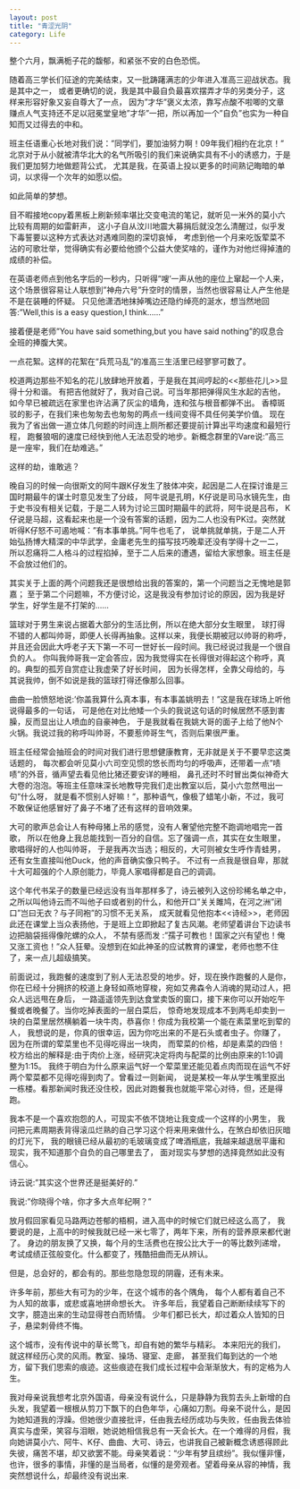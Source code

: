 ```yaml
---
layout: post
title: "青涩光阴"
category: Life
---
```

整个六月，飘满栀子花的馥郁，和紧张不安的白色恐慌。

随着高三学长们征途的完美结束，又一批踌躇满志的少年进入准高三迎战状态。我是其中之一，
或者更确切的说，我是其中最自负最喜欢摆弄才华的另类分子，这样来形容好象又妄自尊大了一点，
因为”才华”褒义太浓，靠写点酸不啦唧的文章赚点人气支持还不足以冠冕堂皇地”才华”一把，所以再加一个”自负”也实为一种自知而又过得去的中和。

班主任语重心长地对我们说：”同学们，要加油努力啊！09年我们相约在北京！”
北京对于从小就被清华北大的名气所吸引的我们来说确实具有不小的诱惑力，于是我们更加努力地做题背公式，
尤其是我，在英语上投以更多的时间熟记晦暗的单词，以求得一个次年的如愿以偿。


如此简单的梦想。

目不暇接地copy着黑板上刷新频率堪比交变电流的笔记，就听见一米外的莫小六比较有周期的如雷鼾声，
这小子自从汶川地震大募捐后就没怎么清醒过，似乎发下毒誓要以这种方式表达对遇难同胞的深切哀悼，
考虑到他一个月来吃饭荤菜不沾的可歌壮举，觉得确实有必要给他颁个公益大使奖啥的，谨作为对他烂得掉渣的成绩的补偿。

在英语老师点到他名字后的一秒内，只听得”嗖’一声从他的座位上窜起一个人来，
这个场景很容易让人联想到”神舟六号”升空时的情景，当然也很容易让人产生他是不是在装睡的怀疑。
只见他潇洒地抹掉嘴边还隐约绰亮的涎水，想当然地回答:”Well,this is a easy question,I think……”

接着便是老师”You have said something,but you have said nothing”的叹息合全班的捧腹大笑。

一点花絮。这样的花絮在“兵荒马乱”的准高三生活里已经寥寥可数了。

校道两边那些不知名的花儿放肆地开放着，于是我在其间哼起的<<那些花儿>>显得十分和谐。
有把吉他就好了，我对自己说。可当年那把弹得风生水起的吉他，如今早已被疏远在家里也许沾满了灰尘的墙角，连和弦与根音都弹不出。
香樟斑驳的影子，在我们来也匆匆去也匆匆的两点一线间变得不具任何美学价值。
现在我为了省出做一道立体几何题的时间连上厕所都还要提前计算出平均速度和最短行程，
跑餐狼咽的速度已经快到他人无法忍受的地步。新概念群里的Vare说:”高三是一座牢，我们在劫难逃。”

这样的劫，谁敢逃？

晚自习的时候一向很斯文的阿牛跟K仔发生了肢体冲突，起因是二人在探讨谁是三国时期最牛的谋士时意见发生了分歧，
阿牛说是孔明，K仔说是司马水镜先生，由于史书没有相关记载，于是二人转为讨论三国时期最牛的武将，阿牛说是吕布，
K仔说是马超，这看起来也是一个没有答案的话题，因为二人也没有PK过。突然就听得K仔怒不可遏地喊：”有本事单挑。”阿牛也毛了，
说单挑就单挑，于是二人开始弘扬博大精深的中华武学，金庸老先生的描写技巧晚辈还没有学得十之一二，
所以忍痛将二人格斗的过程掐掉，至于二人后来的遭遇，留给大家想象。班主任是不会放过他们的。

其实关于上面的两个问题我还是很想给出我的答案的，第一个问题当之无愧地是郭嘉；
至于第二个问题嘛，不方便讨论，这是我没有参加讨论的原因，因为我是好学生，好学生是不打架的……
        
篮球对于男生来说占据着大部分的生活比例，所以在绝大部分女生眼里，
球打得不错的人都叫帅哥，即便人长得再抽象。这样以来，我便长期被冠以帅哥的称呼，
并且还会因此大呼老子天下第一不可一世好长一段时间。我已经说过我是一个很自负的人。
你叫我帅哥我一定会答应，因为我觉得实在长得很对得起这个称呼，真的。典型的孤芳自赏症让我虚荣了好长时间，
因为长得怎样，全靠父母给的，与其说我帅，倒不如说是我的篮球打得还像那么回事。

曲曲一脸愤怒地说:’你盖我算什么真本事，有本事盖姚明去！”这是我在球场上听他说得最多的一句话，
可是他在对比他矮一个头的我说这句话的时候居然不感到害臊，反而显出让人喷血的自豪神色，
于是我就看在我姚大哥的面子上给了他N个火锅。我说过我的称呼叫帅哥，不要惹帅哥生气，否则后果很严重。

班主任经常会抽班会的时间对我们进行思想健康教育，无非就是关于不要早恋这类话题的，
每次都会听见莫小六司空见惯的悠长而均匀的呼吸声，还带着一点”啧啧”的外音，循声望去看见他比猪还要安详的睡相，
鼻孔还时不时冒出类似神奇大大卷的泡泡。等班主任意味深长地教导完我们走出教室以后，莫小六忽然甩出一句”什么呀，
就是看不惯别人好嘛！”，那种语气，像极了蜡笔小新，不过，我可不敢保证他感冒好了鼻子不堵了还有这样的音响效果。

大可的歌声总会让人有种母猪上吊的感觉，没有人奢望他完整不跑调地唱完一首歌，
所以在他身上我总能找到一百分的自信。忘了强调一点，其实在女生眼里，歌唱得好的人也叫帅哥，
于是我再次当选；相反的，大可则被女生呼作青蛙男，还有女生直接叫他Duck，他的声音确实像只鸭子。
不过有一点我是很自卑，那就十大可超强的个人原创能力，毕竟人家唱得都是自己的调调。

这个年代书呆子的数量已经远没有当年那样多了，诗云被列入这份珍稀名单之中，
之所以叫他诗云而不叫他子曰或者别的什么，和他开口”关关雎鸠，在河之洲”闭口”岂曰无衣？与子同袍”的习惯不无关系，
成天就看见他抱本<<诗经>>，老师因此还在课堂上当众表扬他，于是班上立即掀起了复古风潮。老师望着讲台下边读书边把脑袋摇得像陀螺的众人，
不禁有感而发 :”孺子可教也！国家之兴有望也！俺又涨工资也！”众人狂晕。没想到在如此神圣的应试教育的课堂，老师也憋不住了，来一点儿超级搞笑。

前面说过，我跑餐的速度到了别人无法忍受的地步。好，现在换作跑餐的人是你，
你在已经十分拥挤的校道上身轻如燕地穿梭，宛如艾弗森令人消魂的晃动过人，把众人远远甩在身后，
一路遥遥领先到达食堂卖饭的窗口，接下来你可以开始吃午餐或者晚餐了。当你吃掉表面的一层白菜后，
惊奇地发现成本不到两毛却卖到一块的白菜里居然横躺着一块牛肉，恭喜你！你成为我校第一个能在素菜里吃到荤的人，
我想说的是，你真的很幸运，因为你吃出来的不是石头或者虫子。你赚了，因为在所谓的荤菜里也不见得吃得出一块肉，
而荤菜的价格，却是素菜的四倍！校方给出的解释是:由于肉价上涨，经研究决定将肉与配菜的比例由原来的1:10调整为1:15。
我终于明白为什么原来运气好一个荤菜里还能见着点肉而现在运气不好两个荤菜都不见得吃得到肉了。曾看过一则新闻，
说是某校一年从学生嘴里抠出一栋楼。看那新闻时我还没住校，因此对跑餐我也就能平常心对待，但，还是得跑。

我本不是一个喜欢抱怨的人，可现实不依不饶地让我变成一个这样的小男生，
我问把元素周期表背得滚瓜烂熟的自己学习这个将来用来做什么，在煞白却依旧灰暗的灯光下，
我的眼镜已经从最初的毛玻璃变成了啤酒瓶底，我越来越退居平庸和现实，我不知道那个自负的自己哪里去了，
面对现实与梦想的选择竟然如此没有信心。
        
诗云说:”其实这个世界还是挺美好的.”
		
我说:”你晓得个啥，你才多大点年纪啊？”

放月假回家看见马路两边苍郁的梧桐，进入高中的时候它们就已经这么高了，
我要说的是，上高中的时候我就已经一米七零了，两年下来，所有的营养原来都代谢了。
身边的朋友换了又换，每个月的生活费也在按公比大于一的等比数列递增，考试成绩正弦般变化。什么都变了，残酷扭曲而无从辨认。

但是，总会好的，都会有的。那些忽隐忽现的阴霾，还有未来。

许多年前，那些大有可为的少年，在这个城市的各个隅角，
每个人都有着自己不为人知的故事，或悲或喜地拼命想长大。
许多年后，我望着自己断断续续写下的文字，臆造出来的生动显得苍白而矫情。
少年们都已长大，却过着众人皆知的日子，悬梁刺骨终不悔。

这个城市，没有传说中的草长莺飞，却自有她的繁华与精彩。
本来阳光的我们，就这样经历心灵的风雨。教室、操场、寝室、走廊，
甚至我们每到达的一个地方，留下我们思索的痕迹。这些痕迹在我们成长过程中会渐渐放大，有的定格为人生。

我对母亲说我想考北京外国语，母亲没有说什么，只是静静为我剪去头上新增的白头发，我望着一根根从剪刀下飘下的白色年华，心痛如刀割。母亲不说什么，是因为她知道我的浮躁。但她很少直接批评，任由我去经历成功与失败，任由我去体验真实与虚荣，笑容与泪眼，她说她相信我总有一天会长大。在一个难得的月假，我向她讲莫小六、阿牛、K仔、曲曲、大可、诗云，也讲我自己被新概念诱惑得顾此失彼，痛苦不堪，却又欲罢不能。母亲笑着说：“少年有梦且缤纷”。我似懂非懂，也许，很多的事情，非懂的是当局者，似懂的是旁观者。望着母亲从容的神情，我突然想说什么，却最终没有说出来.